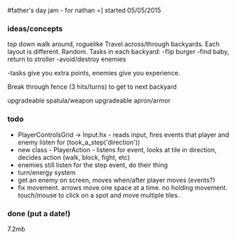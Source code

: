 #father's day jam - for nathan =]
started 05/05/2015

### ideas/concepts
top down walk around, roguelike
Travel across/through backyards. Each layout is different. Random. Tasks in each backyard:
-flip burger
-find baby, return to stroller
-avoid/destroy enemies

-tasks give you extra points, enemies give you experience.

Break through fence (3 hits/turns) to get to next backyard

upgradeable spatula/weapon
upgradeable apron/armor

### todo
* PlayerControlsGrid -> Input.hx - reads input, fires events that player and enemy listen for (took_a_step('direction'))
* new class - PlayerAction - listens for event, looks at tile in direction, decides action (walk, block, fight, etc)
* enemies still listen for the step event, do their thing
* turn/energy system
* get an enemy on screen, moves when/after player moves (events?)
* fix movement. arrows move one space at a time. no holding movement. touch/mouse to click on a spot and move multiple tiles.


### done (put a date!)

7.2mb